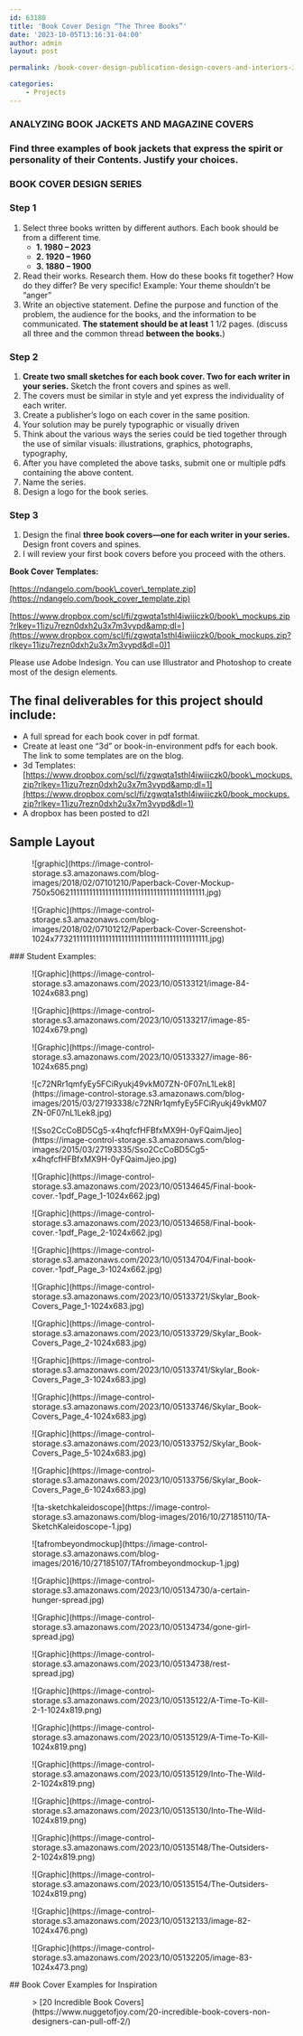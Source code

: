 ```yaml
---
id: 63180
title: 'Book Cover Design “The Three Books”'
date: '2023-10-05T13:16:31-04:00'
author: admin
layout: post

permalink: /book-cover-design-publication-design-covers-and-interiors-3/

categories:
    - Projects
---
```


### ANALYZING BOOK JACKETS AND MAGAZINE COVERS

### Find three examples of book jackets that express the spirit or personality of their Contents. Justify your choices.

### BOOK COVER DESIGN SERIES

### Step 1

1. Select three books written by different authors. Each book should be from a different time. 
    - **1. 1980 – 2023**
    - **2. 1920 – 1960**
    - **3. 1880 – 1900**
2. Read their works. Research them. How do these books fit together? How do they differ? Be very specific! Example: Your theme shouldn’t be “anger”
3. Write an objective statement. Define the purpose and function of the problem, the audience for the books, and the information to be communicated. **The statement should be at least** 1 1/2 pages. (discuss all three and the common thread **between the books.**)

### Step 2

1. **Create two small sketches for each book cover. Two for each writer in your series.** Sketch the front covers and spines as well.
2. The covers must be similar in style and yet express the individuality of each writer.
3. Create a publisher’s logo on each cover in the same position.
4. Your solution may be purely typographic or visually driven
5. Think about the various ways the series could be tied together through the use of similar visuals: illustrations, graphics, photographs, typography,
6. After you have completed the above tasks, submit one or multiple pdfs containing the above content.
7. Name the series.
8. Design a logo for the book series.

### Step 3

1. Design the final **three book covers—one for each writer in your series.** Design front covers and spines.
2. I will review your first book covers before you proceed with the others.

**Book Cover Templates:**

[https://ndangelo.com/book\_cover\_template.zip](https://ndangelo.com/book_cover_template.zip)

[https://www.dropbox.com/scl/fi/zgwqta1sthl4iwiiiczk0/book\_mockups.zip?rlkey=11izu7rezn0dxh2u3x7m3vypd&amp;dl=](https://www.dropbox.com/scl/fi/zgwqta1sthl4iwiiiczk0/book_mockups.zip?rlkey=11izu7rezn0dxh2u3x7m3vypd&dl=0)1

Please use Adobe Indesign. You can use Illustrator and Photoshop to create most of the design elements.

## **The final deliverables for this project should include:**

- A full spread for each book cover in pdf format.
- Create at least one “3d” or book-in-environment pdfs for each book. The link to some templates are on the blog.
- 3d Templates: [https://www.dropbox.com/scl/fi/zgwqta1sthl4iwiiiczk0/book\_mockups.zip?rlkey=11izu7rezn0dxh2u3x7m3vypd&amp;dl=1](https://www.dropbox.com/scl/fi/zgwqta1sthl4iwiiiczk0/book_mockups.zip?rlkey=11izu7rezn0dxh2u3x7m3vypd&dl=1)
- A dropbox has been posted to d2l

## Sample Layout

<figure class="wp-block-image">![graphic](https://image-control-storage.s3.amazonaws.com/blog-images/2018/02/07101210/Paperback-Cover-Mockup-750x5062111111111111111111111111111111111111111111.jpg)</figure><div class="wp-block-image"><figure class="aligncenter">![Graphic](https://image-control-storage.s3.amazonaws.com/blog-images/2018/02/07101212/Paperback-Cover-Screenshot-1024x7732111111111111111111111111111111111111111111.jpg)</figure></div>### Student Examples:

<figure class="wp-block-image size-large">![Graphic](https://image-control-storage.s3.amazonaws.com/2023/10/05133121/image-84-1024x683.png)</figure><figure class="wp-block-image size-large">![Graphic](https://image-control-storage.s3.amazonaws.com/2023/10/05133217/image-85-1024x679.png)</figure><figure class="wp-block-image size-large">![Graphic](https://image-control-storage.s3.amazonaws.com/2023/10/05133327/image-86-1024x685.png)</figure><div class="wp-block-image"><figure class="aligncenter">![c72NRr1qmfyEy5FCiRyukj49vkM07ZN-0F07nL1Lek8](https://image-control-storage.s3.amazonaws.com/blog-images/2015/03/27193338/c72NRr1qmfyEy5FCiRyukj49vkM07ZN-0F07nL1Lek8.jpg)</figure></div><div class="wp-block-image"><figure class="aligncenter">![Sso2CcCoBD5Cg5-x4hqfcfHFBfxMX9H-0yFQaimJjeo](https://image-control-storage.s3.amazonaws.com/blog-images/2015/03/27193335/Sso2CcCoBD5Cg5-x4hqfcfHFBfxMX9H-0yFQaimJjeo.jpg)</figure></div><div class="wp-block-image"><figure class="aligncenter size-large">![Graphic](https://image-control-storage.s3.amazonaws.com/2023/10/05134645/Final-book-cover.-1pdf_Page_1-1024x662.jpg)</figure></div><figure class="wp-block-image size-large">![Graphic](https://image-control-storage.s3.amazonaws.com/2023/10/05134658/Final-book-cover.-1pdf_Page_2-1024x662.jpg)</figure><figure class="wp-block-image size-large">![Graphic](https://image-control-storage.s3.amazonaws.com/2023/10/05134704/Final-book-cover.-1pdf_Page_3-1024x662.jpg)</figure><div class="wp-block-image"><figure class="aligncenter size-large">![Graphic](https://image-control-storage.s3.amazonaws.com/2023/10/05133721/Skylar_Book-Covers_Page_1-1024x683.jpg)</figure></div><figure class="wp-block-image size-large">![Graphic](https://image-control-storage.s3.amazonaws.com/2023/10/05133729/Skylar_Book-Covers_Page_2-1024x683.jpg)</figure><figure class="wp-block-image size-large">![Graphic](https://image-control-storage.s3.amazonaws.com/2023/10/05133741/Skylar_Book-Covers_Page_3-1024x683.jpg)</figure><figure class="wp-block-image size-large">![Graphic](https://image-control-storage.s3.amazonaws.com/2023/10/05133746/Skylar_Book-Covers_Page_4-1024x683.jpg)</figure><figure class="wp-block-image size-large">![Graphic](https://image-control-storage.s3.amazonaws.com/2023/10/05133752/Skylar_Book-Covers_Page_5-1024x683.jpg)</figure><figure class="wp-block-image size-large">![Graphic](https://image-control-storage.s3.amazonaws.com/2023/10/05133756/Skylar_Book-Covers_Page_6-1024x683.jpg)</figure><div class="wp-block-image"><figure class="aligncenter">![ta-sketchkaleidoscope](https://image-control-storage.s3.amazonaws.com/blog-images/2016/10/27185110/TA-SketchKaleidoscope-1.jpg)</figure></div><div class="wp-block-image"><figure class="aligncenter">![tafrombeyondmockup](https://image-control-storage.s3.amazonaws.com/blog-images/2016/10/27185107/TAfrombeyondmockup-1.jpg)</figure></div><figure class="wp-block-image size-full">![Graphic](https://image-control-storage.s3.amazonaws.com/2023/10/05134730/a-certain-hunger-spread.jpg)</figure><figure class="wp-block-image size-full">![Graphic](https://image-control-storage.s3.amazonaws.com/2023/10/05134734/gone-girl-spread.jpg)</figure><figure class="wp-block-image size-full">![Graphic](https://image-control-storage.s3.amazonaws.com/2023/10/05134738/rest-spread.jpg)</figure><figure class="wp-block-image size-large">![Graphic](https://image-control-storage.s3.amazonaws.com/2023/10/05135122/A-Time-To-Kill-2-1-1024x819.png)</figure><figure class="wp-block-image size-large">![Graphic](https://image-control-storage.s3.amazonaws.com/2023/10/05135129/A-Time-To-Kill-1024x819.png)</figure><figure class="wp-block-image size-large">![Graphic](https://image-control-storage.s3.amazonaws.com/2023/10/05135129/Into-The-Wild-2-1024x819.png)</figure><figure class="wp-block-image size-large">![Graphic](https://image-control-storage.s3.amazonaws.com/2023/10/05135130/Into-The-Wild-1024x819.png)</figure><figure class="wp-block-image size-large is-resized">![Graphic](https://image-control-storage.s3.amazonaws.com/2023/10/05135148/The-Outsiders-2-1024x819.png)</figure><figure class="wp-block-image size-large">![Graphic](https://image-control-storage.s3.amazonaws.com/2023/10/05135154/The-Outsiders-1024x819.png)</figure><figure class="wp-block-image size-large">![Graphic](https://image-control-storage.s3.amazonaws.com/2023/10/05132133/image-82-1024x476.png)</figure><figure class="wp-block-image size-large">![Graphic](https://image-control-storage.s3.amazonaws.com/2023/10/05132205/image-83-1024x473.png)</figure>## Book Cover Examples for Inspiration

<figure class="wp-block-embed is-type-wp-embed is-provider-communication-art-design-amp-instruction wp-block-embed-communication-art-design-amp-instruction"><div class="wp-block-embed__wrapper">> [20 Incredible Book Covers](https://www.nuggetofjoy.com/20-incredible-book-covers-non-designers-can-pull-off-2/)

<iframe class="wp-embedded-content" data-secret="u7TtasJ69t" frameborder="0" height="282" loading="lazy" marginheight="0" marginwidth="0" sandbox="allow-scripts" scrolling="no" security="restricted" src="https://www.nuggetofjoy.com/20-incredible-book-covers-non-designers-can-pull-off-2/embed/#?secret=4bxVBK70ru#?secret=u7TtasJ69t" style="position: absolute; clip: rect(1px, 1px, 1px, 1px);" title="“20 Incredible Book Covers” — Communication, Art, Design & Instruction" width="500"></iframe></div></figure>